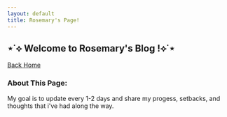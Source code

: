 ```yaml
---
layout: default
title: Rosemary's Page!
---
```


## ⋆˙⟡ Welcome to Rosemary's Blog !⟡˙⋆
[Back Home](/README.md)
### About This Page:
My goal is to update every 1-2 days and share my progess, setbacks, and thoughts that i've had along the way. 

### 
